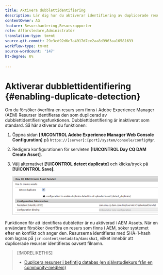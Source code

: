 ```yaml
---
title: Aktivera dubblettidentifiering
description: Lär dig hur du aktiverar identifiering av duplicerade resurser i AEM.
contentOwner: AG
feature: Resurshantering,Resursrapporter
role: Affärsledare,Administratör
translation-type: tm+mt
source-git-commit: 29e3cd92d6c7a4917d7ee2aa8d9963aa16581633
workflow-type: tm+mt
source-wordcount: '147'
ht-degree: 0%

---
```



# Aktiverar dubblettidentifiering {#enabling-duplicate-detection}

Om du försöker överföra en resurs som finns i Adobe Experience Manager (AEM) Resurser identifieras den som duplicerad av dubblettidentifieringsfunktionen. Dubblettidentifiering är inaktiverat som standard. Så här aktiverar du funktionen:

1. Öppna sidan **[!UICONTROL Adobe Experience Manager Web Console Configuration]** på `https://[server]:[port]/system/console/configMgr`.
1. Redigera konfigurationen för servleten **[!UICONTROL Day CQ DAM Create Asset]**.
1. Välj alternativet **[!UICONTROL detect duplicate]** och klicka/tryck på **[!UICONTROL Save]**.

   ![Välj alternativet Identifiera dubblett i serverleten](assets/chlimage_1-377.png)

Funktionen för att identifiera dubbletter är nu aktiverad i AEM Assets. När en användare försöker överföra en resurs som finns i AEM, söker systemet efter en konflikt och anger den. Resurserna identifieras med SHA-1-hash som lagras på `jcr:content/metadata/dam:sha1`, vilket innebär att duplicerade resurser identifieras oavsett filnamn.

>[!MORELIKETHIS]
>
>* [Duplicera resurser i befintlig databas (en självstudiekurs från en community-medlem)](https://experience-aem.blogspot.com/2019/06/aem-65-find-duplicate-assets-binaries-in-existing-repository.html)


